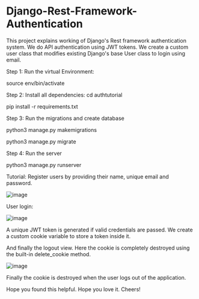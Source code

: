 # Django-Rest-Framework-Authentication
This project explains working of Django's Rest framework authentication system. We do API authentication using JWT tokens. We create a custom user class that modifies existing Django's base User class to login using email.



Step 1: 
Run the virtual Environment:

source env/bin/activate

Step 2: Install all dependencies:
cd authtutorial

pip install -r requirements.txt

Step 3: Run the migrations and create database

python3 manage.py makemigrations

python3 manage.py migrate

Step 4: Run the server

python3 manage.py runserver


Tutorial:
Register users by providing their name, unique email and password.

![image](https://user-images.githubusercontent.com/47332035/126826369-57eab90c-4973-47a3-9097-1d31d5809332.png)


User login:


![image](https://user-images.githubusercontent.com/47332035/126826689-967d866b-d87d-48e5-bca3-37421ff9ef81.png)


A unique JWT token is generated if valid credentials are passed. We create a custom cookie variable to store a token inside it.

And finally the logout view. Here the cookie is completely destroyed using the built-in delete_cookie method.

![image](https://user-images.githubusercontent.com/47332035/126827480-353bdf59-fb96-421b-abcd-3b1bab9fc798.png)

Finally the cookie is destroyed when the user logs out of the application.


Hope you found this helpful. Hope you love it.
Cheers!
